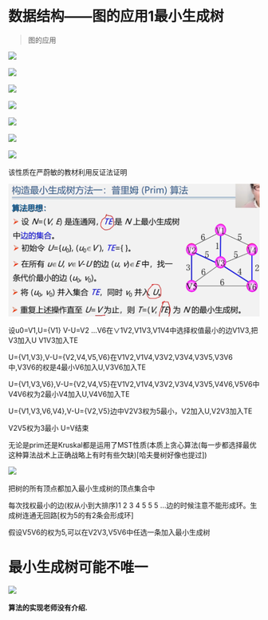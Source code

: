 数据结构——图的应用1最小生成树
================

> 图的应用  
> 

![](https://i0.hdslb.com/bfs/article/e344a0257f6a60bcc5b55347713cd915fc5cc63c.png)

![](https://i0.hdslb.com/bfs/article/4633aa26b0187c59c31a9265c47eb5e103ad578a.png)

![](https://i0.hdslb.com/bfs/article/daa0866449933b3a05f195edbccd116baa1a7455.png)

![](https://i0.hdslb.com/bfs/article/9fdfc6c8584bf11b837322faf7ca4d3525d5b1a4.png)

![](https://i0.hdslb.com/bfs/article/e1a268573733556d5b295acf5c5be2ab008b503e.png)

![](https://i0.hdslb.com/bfs/article/b5c0d43ad02fc796e9b4d4c564041dd4702cb1b3.png)

![](https://i0.hdslb.com/bfs/article/c07177f8f0edd9f367a165f7bab922d8a930b36f.png)

该性质在严蔚敏的教材利用反证法证明

![1667792827779](6-4-图的应用1最小生成树.assets/1667792827779-1667792828197.png)

设u0=V1,U={V1} V-U=V2 ...V6在∨1V2,V1V3,V1V4中选择权值最小的边V1V3,把V3加入U V1V3加入TE

U={V1,V3},V-U={V2,V4,V5,V6}在V1V2,V1V4,V3V2,V3V4,V3V5,V3V6中,V3V6的权是4最小V6加入U,V3V6加入TE

U={V1,V3,V6},V-U={V2,V4,V5}在V1V2,V1V4,V3V2,V3V4,V3V5,V4V6,V5V6中V4V6权为2最小V4加入U,V4V6加入TE

U={V1,V3,V6,V4},V-U={V2,V5}边中V2V3权为5最小，V2加入U,V2V3加入TE

V2V5权为3最小 U=V结束

无论是prim还是Kruskal都是运用了MST性质(本质上贪心算法(每一步都选择最优这种算法战术上正确战略上有时有些欠缺)\[哈夫曼树好像也提过\])

  

![](https://i0.hdslb.com/bfs/article/6bfb5cafb94ca31f295dce7f28689088640951d2.png)

把树的所有顶点都加入最小生成树的顶点集合中

每次找权最小的边(权从小到大排序)1 2 3 4 5 5 5 ...边的时候注意不能形成环。生成树连通无回路\[权为5的有2条会形成环\]

假设V5V6的权为5,可以在V2V3,V5V6中任选一条加入最小生成树

最小生成树可能不唯一
==========

![](https://i0.hdslb.com/bfs/article/e44fbba3a0149fa3225d060669f372a8712b5bea.png)

**算法的实现老师没有介绍.**

  

